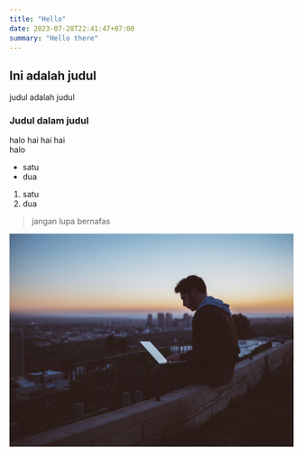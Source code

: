 ```yaml
---
title: "Hello"
date: 2023-07-28T22:41:47+07:00
summary: "Hello there"
---
```


## Ini adalah judul
judul adalah judul

### Judul dalam judul
halo hai hai hai
\
halo

- satu
- dua

1. satu
2. dua

> jangan lupa bernafas

![keterangan](avi-richards-Z3ownETsdNQ-unsplash.jpg)
